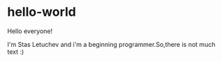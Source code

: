 # hello-world

Hello everyone!

I'm Stas Letuchev and i'm a beginning programmer.So,there is not much text :)
